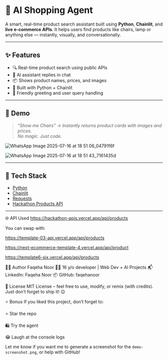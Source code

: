 # 🛒 AI Shopping Agent

A smart, real-time product search assistant built using **Python**, **Chainlit**, and **live e-commerce APIs**. It helps users find products like chairs, lamp or anything else — instantly, visually, and conversationally.

---

## ✨ Features

- 🔍 Real-time product search using public APIs
- 🧠 AI assistant replies in chat
- 📦 Shows product names, prices, and images
- 🚀 Built with Python + Chainlit
- 💬 Friendly greeting and user query handling

---

## 📸 Demo

> _“Show me Chairs” → Instantly returns product cards with images and prices._  
> _No magic. Just code._

![WhatsApp Image 2025-07-16 at 18 51 06_04791f6f](https://github.com/user-attachments/assets/d9a29361-8f7e-4f6b-b8c1-c6aaaf35af02)

![WhatsApp Image 2025-07-16 at 18 51 43_7161435d](https://github.com/user-attachments/assets/43af99ab-30d7-4483-b9a2-517812e834ba)

---

## 🔧 Tech Stack

- [Python](https://www.python.org/)
- [Chainlit](https://www.chainlit.io/)
- [Requests](https://docs.python-requests.org/)
- [Hackathon Products API](https://hackathon-apis.vercel.app/api/products)

---

🌐 API Used
https://hackathon-apis.vercel.app/api/products

You can swap with:

https://template-03-api.vercel.app/api/products

https://next-ecommerce-template-4.vercel.app/api/product

https://template6-six.vercel.app/api/products

🙋‍♀️ Author
Faqeha Noor
👩‍💻 16 y/o developer | Web Dev + AI Projects
📬 LinkedIn: Faqeha Noor
📦 GitHub: faqehanoor

📜 License
MIT License – feel free to use, modify, or remix (with credits).
Just don’t forget to ship it! 😉

⭐ Bonus
If you liked this project, don’t forget to:

⭐ Star the repo

🛍️ Try the agent

😂 Laugh at the console logs

Let me know if you want me to generate a screenshot for the `demo-screenshot.png`, or help with GitHub!

